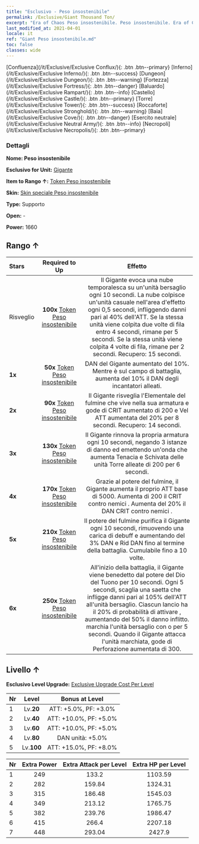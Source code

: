 ```yaml
---
title: "Esclusivo - Peso insostenibile"
permalink: /Exclusive/Giant Thousand Ton/
excerpt: "Era of Chaos Peso insostenibile. Peso insostenibile. Era of Chaos Esclusivo Peso insostenibile. Gigante Esclusivo."
last_modified_at: 2021-04-01
locale: it
ref: "Giant Peso insostenibile.md"
toc: false
classes: wide
---
```

 [Confluenza](/it/Exclusive/Exclusive Conflux/){: .btn .btn--primary} [Inferno](/it/Exclusive/Exclusive Inferno/){: .btn .btn--success} [Dungeon](/it/Exclusive/Exclusive Dungeon/){: .btn .btn--warning} [Fortezza](/it/Exclusive/Exclusive Fortress/){: .btn .btn--danger} [Baluardo](/it/Exclusive/Exclusive Rampart/){: .btn .btn--info} [Castello](/it/Exclusive/Exclusive Castle/){: .btn .btn--primary} [Torre](/it/Exclusive/Exclusive Tower/){: .btn .btn--success} [Roccaforte](/it/Exclusive/Exclusive Stronghold/){: .btn .btn--warning} [Baia](/it/Exclusive/Exclusive Cove/){: .btn .btn--danger} [Esercito neutrale](/it/Exclusive/Exclusive Neutral Army/){: .btn .btn--info} [Necropoli](/it/Exclusive/Exclusive Necropolis/){: .btn .btn--primary} 

### Dettagli
 **Nome: Peso insostenibile** 

 **Esclusivo for Unit:** [Gigante](/it/units/Giant/) 

 **Item to Rango ↑:** [Token Peso insostenibile](/it/Items/con_988/)

 **Skin:** [Skin speciale Peso insostenibile](/it/Items/con_656/)

 **Type:** Supporto

 **Open:** -

 **Power:** 1660

## Rango ↑

  |     Stars    |  Required to Up | Effetto |
  |:-------------|:---------------:|:---------------:|
  |  Risveglio  | **100x** [Token Peso insostenibile](/it/Items/con_988/) | Il Gigante evoca una nube temporalesca su un'unità bersaglio ogni 10 secondi. La nube colpisce un'unità casuale nell'area d'effetto ogni 0,5 secondi, infliggendo danni pari al 40% dell'ATT. Se la stessa unità viene colpita due volte di fila entro 4 secondi, rimane <paralizzata> per 5 secondi. Se la stessa unità viene colpita 4 volte di fila, rimane <spossata> per 2 secondi. Recupero: 15 secondi. |
  | **1x** <i class="fas fa-star"/> | **50x** [Token Peso insostenibile](/it/Items/con_988/) | DAN del Gigante aumentato del 10%. Mentre è sul campo di battaglia, aumenta del 10% il DAN degli incantatori alleati. |
  | **2x** <i class="fas fa-star"/> | **90x** [Token Peso insostenibile](/it/Items/con_988/) | Il Gigante risveglia l'Elementale del fulmine che vive nella sua armatura e gode di CRIT aumentato di 200 e Vel ATT aumentata del 20% per 8 secondi. Recupero: 14 secondi. |
  | **3x** <i class="fas fa-star"/> | **130x** [Token Peso insostenibile](/it/Items/con_988/) | Il Gigante rinnova la propria armatura ogni 10 secondi, negando 3 istanze di danno ed emettendo un'onda che aumenta Tenacia e Schivata delle unità Torre alleate di 200 per 6 secondi. |
  | **4x** <i class="fas fa-star"/> | **170x** [Token Peso insostenibile](/it/Items/con_988/) | Grazie al potere del fulmine, il Gigante aumenta il proprio ATT base di 5000. Aumenta di 200 il CRIT contro nemici <paralizzati>. Aumenta del 20% il DAN CRIT contro nemici <folgorati>. |
  | **5x** <i class="fas fa-star"/> | **210x** [Token Peso insostenibile](/it/Items/con_988/) | Il potere del fulmine purifica il Gigante ogni 10 secondi, rimuovendo una carica di debuff e aumentando del 3% DAN e Rid DAN fino al termine della battaglia. Cumulabile fino a 10 volte. |
  | **6x** <i class="fas fa-star"/> | **250x** [Token Peso insostenibile](/it/Items/con_988/) | All'inizio della battaglia, il Gigante viene benedetto dal potere del Dio del Tuono per 10 secondi. Ogni 5 secondi, scaglia una saetta che infligge danni pari al 105% dell'ATT all'unità bersaglio. Ciascun lancio ha il 20% di probabilità di attivare <Lancia del Dio del Tuono>, aumentando del 50% il danno inflitto. <Lancia del Dio del Tuono> marchia l'unità bersaglio con <Paralisi> o <Folgorazione> per 5 secondi. Quando il Gigante attacca l'unità marchiata, gode di Perforazione aumentata di 300. |


## Livello ↑
 **Esclusivo Level Upgrade:** [Exclusive Upgrade Cost Per Level](/Exclusive/ExclusiveUpgradeCostPerLevel/)

  |  Nr  |   Level  | Bonus at Level |
  |:-----|:--------:|:--------------:|
  | 1 | Lv.**20** | ATT: +5.0%, PF: +3.0% |
  | 2 | Lv.**40** | ATT: +10.0%, PF: +5.0% |
  | 3 | Lv.**60** | ATT: +10.0%, PF: +5.0% |
  | 4 | Lv.**80** | DAN unità: +5.0% |
  | 5 | Lv.**100** | ATT: +15.0%, PF: +8.0% |


  |  Nr  |  Extra Power | Extra Attack per Level | Extra HP per Level |
  |:-----|:--------:|:--------:|:--------:|
  | 1 | 249 | 133.2 | 1103.59 |
  | 2 | 282 | 159.84 | 1324.31 |
  | 3 | 315 | 186.48 | 1545.03 |
  | 4 | 349 | 213.12 | 1765.75 |
  | 5 | 382 | 239.76 | 1986.47 |
  | 6 | 415 | 266.4 | 2207.18 |
  | 7 | 448 | 293.04 | 2427.9 |


